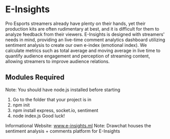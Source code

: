 # E-Insights
Pro Esports streamers already have plenty on their hands, yet their production kits are often rudimentary at best, and it is difficult for them to analyze feedback from their viewers. 
E-Insights is designed with streamers' needs in mind, providing an live-time comment analytics dashboard utilizing sentiment analysis to create our own e-index (emotional index). We calculate metrics such as total average and moving average in live time to quantify audience engagement and perception of streaming content, allowing streamers to improve audience relations.

## Modules Required
Note: You should have node.js installed before starting
1. Go to the folder that your project is in
2. npm init
3. npm install express, socket.io, sentiment
4. node index.js
Good luck!

Informational Website: www.e-insights.ml
Note: Drawchat houses the sentiment analysis + comments platform for E-Insights

